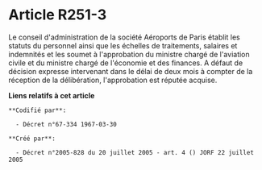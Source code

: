 # Article R251-3

Le conseil d'administration de la société Aéroports de Paris établit les statuts du personnel ainsi que les échelles de
traitements, salaires et indemnités et les soumet à l'approbation du ministre chargé de l'aviation civile et du ministre
chargé de l'économie et des finances. A défaut de décision expresse intervenant dans le délai de deux mois à compter de la
réception de la délibération, l'approbation est réputée acquise.

**Liens relatifs à cet article**

	**Codifié par**:

	  - Décret n°67-334 1967-03-30

	**Créé par**:

	  - Décret n°2005-828 du 20 juillet 2005 - art. 4 () JORF 22 juillet 2005
